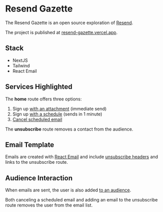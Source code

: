 # Resend Gazette

The Resend Gazette is an open source exploration of [Resend](https://resend.com).

The project is published at [resend-gazette.vercel.app](https://resend-gazette.vercel.app).

## Stack

- NextJS
- Tailwind
- React Email

## Services Highlighted

The **home** route offers three options:

1. Sign up [with an attachment](https://resend.com/docs/dashboard/emails/attachments) (immediate send)
2. Sign up [with a schedule](https://resend.com/docs/dashboard/emails/schedule-email) (sends in 1 minute)
3. [Cancel scheduled email](https://resend.com/docs/dashboard/emails/schedule-email#cancel-a-scheduled-email)

The **unsubscribe** route removes a contact from the audience.

## Email Template

Emails are created with [React Email](https://react.email) and include [unsubscribe headers](https://resend.com/docs/dashboard/emails/add-unsubscribe-to-transactional-emails) and links to the unsubscribe route.

## Audience Interaction

When emails are sent, the user is also added [to an audience](https://resend.com/docs/dashboard/audiences/introduction).

Both canceling a scheduled email and adding an email to the unsubscribe route removes the user from the email list.
